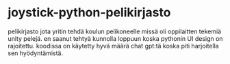 # joystick-python-pelikirjasto
pelikirjasto jota yritin tehdä koulun pelikoneelle missä oli oppilaitten tekemiä unity pelejä.
en saanut tehtyä kunnolla loppuun koska pythonin UI design on rajoitettu.
koodissa on käytetty hyvä määrä chat gpt:tä koska piti harjoitella sen hyödyntämistä.
